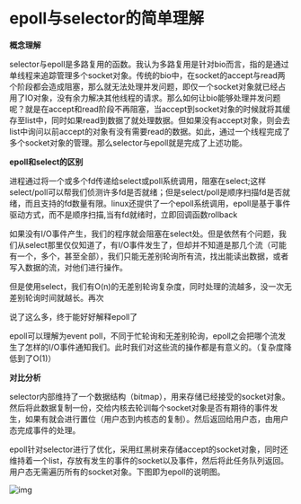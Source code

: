 # epoll与selector的简单理解

**概念理解**

selector与epoll是多路复用的函数。我认为多路复用是针对bio而言，指的是通过单线程来追踪管理多个socket对象。传统的bio中，在socket的accept与read两个阶段都会造成阻塞，那么就无法处理并发问题，即仅一个socket对象就已经占用了IO对象，没有余力解决其他线程的请求。那么如何让bio能够处理并发问题呢？就是在accept和read阶段不再阻塞，当accept到socket对象的时候就将其缓存至list中，同时如果read到数据了就处理数据。但如果没有accept对象，则会去list中询问以前accept的对象有没有需要read的数据。如此，通过一个线程完成了多个socket对象的管理。那么selector与epoll就是完成了上述功能。

**epoll和select的区别**

进程通过将一个或多个fd传递给select或poll系统调用，阻塞在select;这样select/poll可以帮我们侦测许多fd是否就绪；但是select/poll是顺序扫描fd是否就绪，而且支持的fd数量有限。linux还提供了一个epoll系统调用，epoll是基于事件驱动方式，而不是顺序扫描,当有fd就绪时，立即回调函数rollback



如果没有I/O事件产生，我们的程序就会阻塞在select处。但是依然有个问题，我们从select那里仅仅知道了，有I/O事件发生了，但却并不知道是那几个流（可能有一个，多个，甚至全部），我们只能无差别轮询所有流，找出能读出数据，或者写入数据的流，对他们进行操作。

但是使用select，我们有O(n)的无差别轮询复杂度，同时处理的流越多，没一次无差别轮询时间就越长。再次

说了这么多，终于能好好解释epoll了

epoll可以理解为event poll，不同于忙轮询和无差别轮询，epoll之会把哪个流发生了怎样的I/O事件通知我们。此时我们对这些流的操作都是有意义的。（复杂度降低到了O(1)）

**对比分析**

selector内部维持了一个数据结构（bitmap），用来存储已经接受的socket对象。然后将此数据复制一份，交给内核去轮训每个socket对象是否有期待的事件发生，如果有就会进行置位（用户态到内核态的复制）。然后返回给用户态，由用户态完成事件的处理。

 

epoll针对selector进行了优化，采用红黑树来存储accept的socket对象，同时还维持着一个list，存放有发生的事件的socket以及事件，然后将此任务队列返回。用户态无需遍历所有的socket对象。下图即为epoll的说明图。

![img](https://img2020.cnblogs.com/i-beta/1506026/202003/1506026-20200308122904954-1443116064.png)